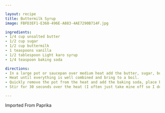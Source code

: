 ```yaml
---

layout: recipe
title: Buttermilk Syrup
image: FBFD3EF1-E368-496E-A883-4AE7290B714F.jpg

ingredients:
- 1/4 cup unsalted butter
- 1/2 cup sugar
- 1/2 cup buttermilk
- 1 teaspoons vanilla
- 1/2 tablespoon Light karo syrup
- 1/4 teaspoon baking soda

directions:
- In a large pot or saucepan over medium heat add the butter, sugar, buttermilk, vanilla and karo syrup.
- Heat until everything is well combined and bring to a boil.
- Quickly remove the pot from the heat and add the baking soda, place back over the heat, stirring constantly. The syrup will grow large and threaten to boil over which is why a large pot is essential. If it gets too close to the edge remove from the burner and continue stirring to bring it down.
- Stir for 30 seconds over the heat (I often just take mine off so I don’t risk boiling over) and serve immediately.

---
```

Imported From Paprika
